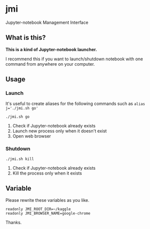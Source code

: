 # jmi
Jupyter-notebook Management Interface

## What is this?

**This is a kind of Jupyter-notebook launcher.**

I recommend this if you want to launch/shutdown notebook with one command from anywhere on your computer.

## Usage

### Launch

It's useful to create aliases for the following commands such as `alias j='./jmi.sh go'`

```
./jmi.sh go
```
1. Check if Jupyter-notebook already exists
2. Launch new process only when it doesn't exist
3. Open web browser

### Shutdown

```
./jmi.sh kill
```
1. Check if Jupyter-notebook already exists
2. Kill the process only when it exists

## Variable

Please rewrite these variables as you like.

```
readonly JMI_ROOT_DIR=~/kaggle
readonly JMI_BROWSER_NAME=google-chrome
```

Thanks.

